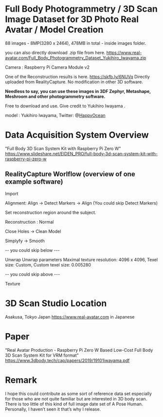 
# Full Body Photogrammetry / 3D Scan Image Dataset for 3D Photo Real Avatar / Model Creation

88 images - 8MP(3280 x 2464), 478MB in total - inside images folder.

you can also directly download .zip file from here.
https://www.real-avatar.com/Full_Body_Photogrammetry_Dataset_Yukihiro_Iwayama.zip

Camera : Raspberry Pi Camera Module v2

One of the Reconstruction results is here.
https://skfb.ly/6NUVq
Directly uploaded from RealityCapture. No modification in other 3D software.

**Needless to say, you can use these images in 3DF Zephyr, Metashape, Meshroom and other photogrammetry software.**

Free to download and use. Give credit to Yukihiro Iwayama .

model : Yukihiro Iwayama,  Twitter: @[HappyOcean](https://Twitter.com/HappyOcean)


# Data Acquisition System Overview
"Full Body 3D Scan System Kit with Raspberry Pi Zero W"
https://www.slideshare.net/EIDEN_PRO/full-body-3d-scan-system-kit-with-raspberry-pi-zero-w


## RealityCapture Worlflow  (overview of one example software)

Import

Alignment: Align -> Detect Markers -> Align (You could skip Detect Markers)

Set reconstruction region around the subject.

Reconstruction : Normal

Close Holes -> Clean Model

Simplyfy -> Smooth

-- you could skip below ---

Unwrap
  Unwrap parameters
    Maximal texture resolution: 4096 x 4096,
    Texel size: Custom,
    Custom texel size: 0.005280
    
-- you could skip above ---    

Texture


# 3D Scan Studio Location 
Asakusa, Tokyo Japan
https://www.real-avatar.com in Japanese

# Paper
"Real Avatar Production - Raspberry Pi Zero W Based Low-Cost Full Body 3D Scan System Kit for VRM format"
https://www.3dbody.tech/cap/papers/2019/19101iwayama.pdf

# Remark
I hope this could contribute as some sort of reference data set especially for those who are not quite familiar but are interested in 3D body scan. There is too little of this kind of full image date set of A Pose Human. Personally, I haven’t seen it that’s why I release.
